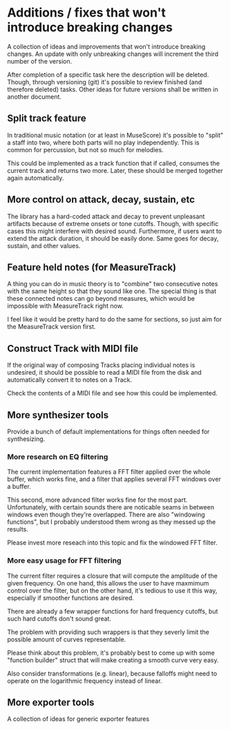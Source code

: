 # Additions / fixes that won't introduce breaking changes

A collection of ideas and improvements that won't introduce breaking changes.
An update with only unbreaking changes will increment the third number of the
version.

After completion of a specific task here the description will be deleted.
Though, through versioning (git) it's possible to review finished (and therefore
deleted) tasks. Other ideas for future versions shall be written in another
document.

## Split track feature

In traditional music notation (or at least in MuseScore) it's possible to
"split" a staff into two, where both parts will no play independently. This
is common for percussion, but not so much for melodies.

This could be implemented as a track function that if called, consumes the
current track and returns two more. Later, these should be merged together
again automatically.

## More control on attack, decay, sustain, etc

The library has a hard-coded attack and decay to prevent unpleasant artifacts
because of extreme onsets or tone cutoffs. Though, with specific cases this
might interfere with desired sound. Furthermore, if users want to extend the
attack duration, it should be easily done. Same goes for decay, sustain, and
other values.

## Feature held notes (for MeasureTrack)

A thing you can do in music theory is to "combine" two consecutive notes with
the same height so that they sound like one. The special thing is that these
connected notes can go beyond measures, which would be impossible with
MeasureTrack right now.

I feel like it would be pretty hard to do the same for sections, so just aim
for the MeasureTrack version first.

## Construct Track with MIDI file

If the original way of composing Tracks placing individual notes is undesired,
it should be possible to read a MIDI file from the disk and automatically
convert it to notes on a Track.

Check the contents of a MIDI file and see how this could be implemented.

## More synthesizer tools

Provide a bunch of default implementations for things often needed for
synthesizing.

### More research on EQ filtering

The current implementation features a FFT filter applied over the whole buffer,
which works fine, and a filter that applies several FFT windows over a buffer.

This second, more advanced filter works fine for the most part. Unfortunately,
with certain sounds there are noticable seams in between windows even though
they're overlapped. There are also "windowing functions", but I probably
understood them wrong as they messed up the results.

Please invest more reseach into this topic and fix the windowed FFT filter.

### More easy usage for FFT filtering

The current filter requires a closure that will compute the amplitude of the
given frequency. On one hand, this allows the user to have maxmimum control
over the filter, but on the other hand, it's tedious to use it this way,
especially if smoother functions are desired.

There are already a few wrapper functions for hard frequency cutoffs, but such
hard cutoffs don't sound great.

The problem with providing such wrappers is that they severly limit the possible
amount of curves representable.

Please think about this problem, it's probably best to come up with some
"function builder" struct that will make creating a smooth curve very easy.

Also consider transformations (e.g. linear), because falloffs might need to
operate on the logarithmic frequency instead of linear.

## More exporter tools

A collection of ideas for generic exporter features

